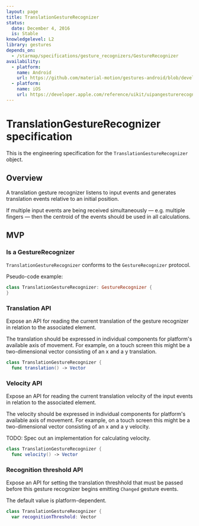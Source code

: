 ```yaml
---
layout: page
title: TranslationGestureRecognizer
status:
  date: December 4, 2016
  is: Stable
knowledgelevel: L2
library: gestures
depends_on:
  - /starmap/specifications/gesture_recognizers/GestureRecognizer
availability:
  - platform:
    name: Android
    url: https://github.com/material-motion/gestures-android/blob/develop/library/src/main/java/com/google/android/material/motion/gestures/TranslationGestureRecognizer.java
  - platform:
    name: iOS
    url: https://developer.apple.com/reference/uikit/uipangesturerecognizer
---
```


# TranslationGestureRecognizer specification

This is the engineering specification for the `TranslationGestureRecognizer` object.

## Overview

A translation gesture recognizer listens to input events and generates translation events relative
to an initial position.

If multiple input events are being received simultaneously — e.g. multiple fingers — then the
centroid of the events should be used in all calculations.

## MVP

### Is a GestureRecognizer

`TranslationGestureRecognizer` conforms to the `GestureRecognizer` protocol.

Pseudo-code example:

```swift
class TranslationGestureRecognizer: GestureRecognizer {
}
```

### Translation API

Expose an API for reading the current translation of the gesture recognizer in relation to the
associated element.

The translation should be expressed in individual components for platform's available axis of
movement. For example, on a touch screen this might be a two-dimensional vector consisting of an
x and a y translation.

```swift
class TranslationGestureRecognizer {
  func translation() -> Vector
```

### Velocity API

Expose an API for reading the current translation velocity of the input events in relation to the
associated element.

The velocity should be expressed in individual components for platform's available axis of movement.
For example, on a touch screen this might be a two-dimensional vector consisting of an x and a y
velocity.

TODO: Spec out an implementation for calculating velocity.

```swift
class TranslationGestureRecognizer {
  func velocity() -> Vector
```

### Recognition threshold API

Expose an API for setting the translation threshhold that must be passed before this gesture
recognizer begins emitting `Changed` gesture events.

The default value is platform-dependent.

```swift
class TranslationGestureRecognizer {
  var recognitionThreshold: Vector
```

